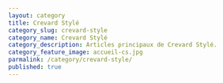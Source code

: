 ```yaml
---
layout: category
title: Crevard Stylé
category_slug: crevard-style
category_name: Crevard Stylé
category_description: Articles principaux de Crevard Stylé.
category_feature_image: accueil-cs.jpg
parmalink: /category/crevard-style/
published: true
---
```

